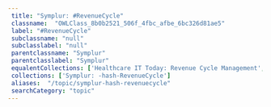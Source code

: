 ```yaml
--- 
 title: "Symplur: #RevenueCycle" 
 classname:  "OWLClass_8b0b2521_506f_4fbc_afbe_6bc326d81ae5" 
 label: "#RevenueCycle" 
 subclassname: "null" 
 subclasslabel: "null" 
 parentclassname: "Symplur" 
 parentclasslabel: "Symplur" 
 equalentCollections: ['Healthcare IT Today: Revenue Cycle Management','Symplur: -hash-MDbilling','Gartner: Financial Services'] 
 collections: ['Symplur: -hash-RevenueCycle']
 aliases:  "/topic/symplur-hash-revenuecycle"  
 searchCategory: "topic" 
---
```

